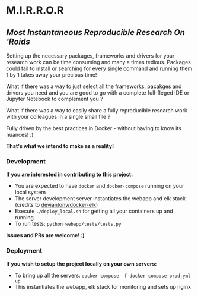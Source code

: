 # M.I.R.R.O.R
## _Most Instantaneous Reproducible Research On 'Roids_
Setting up the necessary packages, frameworks and drivers for your research work can be time consuming and many a times tedious. Packages could fail to install or searching for every single command and running them 1 by 1 takes away your precious time!

What if there was a way to just select all the frameworks, pacakges and drivers you need and you are good to go with a complete full-fleged IDE or Jupyter Notebook to complement you ?

What if there was a way to easily share a fully reproducible research work with your colleagues in a single small file ?   

Fully driven by the best practices in Docker - without having to know its nuances! :)

**That's what we intend to make as a reality!**


### Development
**If you are interested in contributing to this project:**
- You are expected to have `docker` and `docker-compose` running on your local system
- The server development server instantiates the webapp and elk stack (credits to [deviantony/docker-elk](https://github.com/deviantony/docker-elk/tree/x-pack))
- Execute `./deploy_local.sh` for getting all your containers up and running
- To run tests: `python webapp/tests/tests.py`

**Issues and PRs are welcome! :)**

### Deployment
**If you wish to setup the project locally on your own servers:**
- To bring up all the servers: `docker-compose -f docker-compose-prod.yml up`
- This instantiates the webapp, elk stack for monitoring and sets up nginx
